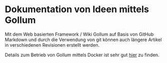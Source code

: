 # Dokumentation von Ideen mittels Gollum  

Mit dem Web basierten Framework / Wiki Gollum auf Basis von GitHub Markdown und durch die Verwendung von git können auch längere Artikel in verschiedenen Revisionen erstellt werden.

Details zum Betrieb von Gollum mittels Docker ist sehr gut [hier][docker-gollum] zu finden.

[docker-gollum]: https://github.com/gollum/gollum/wiki/Gollum-via-Docker